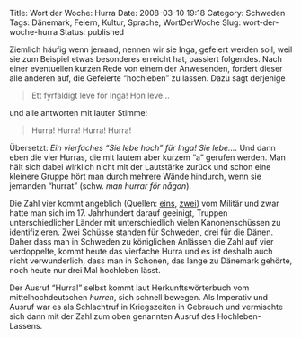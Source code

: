 Title: Wort der Woche: Hurra
Date: 2008-03-10 19:18
Category: Schweden
Tags: Dänemark, Feiern, Kultur, Sprache, WortDerWoche
Slug: wort-der-woche-hurra
Status: published

Ziemlich häufig wenn jemand, nennen wir sie Inga, gefeiert werden soll,
weil sie zum Beispiel etwas besonderes erreicht hat, passiert folgendes.
Nach einer eventuellen kurzen Rede von einem der Anwesenden, fordert
dieser alle anderen auf, die Gefeierte “hochleben” zu lassen. Dazu sagt
derjenige

> Ett fyrfaldigt leve för Inga! Hon leve…

und alle antworten mit lauter Stimme:

> Hurra! Hurra! Hurra! Hurra!

Übersetzt: *Ein vierfaches “Sie lebe hoch” für Inga! Sie lebe….* Und
dann eben die vier Hurras, die mit lautem aber kurzem “a” gerufen
werden. Man hält sich dabei wirklich nicht mit der Lautstärke zurück und
schon eine kleinere Gruppe hört man durch mehrere Wände hindurch, wenn
sie jemanden “hurrat” (schw. *man hurrar för någon*).

Die Zahl vier kommt angeblich (Quellen:
[eins](http://www.kolumbus.fi/seanhype/luckan/seniornet/hurrar.htm),
[zwei](http://www.dn.se/DNet/jsp/polopoly.jsp?d=299&a=514679)) vom
Militär und zwar hatte man sich im 17. Jahrhundert darauf geeinigt,
Truppen unterschiedlicher Länder mit unterschiedlich vielen
Kanonenschüssen zu identifizieren. Zwei Schüsse standen für Schweden,
drei für die Dänen. Daher dass man in Schweden zu königlichen Anlässen
die Zahl auf vier verdoppelte, kommt heute das vierfache Hurra und es
ist deshalb auch nicht verwunderlich, dass man in Schonen, das lange zu
Dänemark gehörte, noch heute nur drei Mal hochleben lässt.

Der Ausruf “Hurra!” selbst kommt laut Herkunftswörterbuch vom
mittelhochdeutschen *hurren*, sich schnell bewegen. Als Imperativ und
Ausruf war es als Schlachtruf in Kriegszeiten in Gebrauch und vermischte
sich dann mit der Zahl zum oben genannten Ausruf des Hochleben-Lassens.

